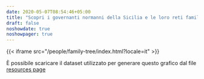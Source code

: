 ```yaml
---
date: 2020-05-07T08:54:46+05:00
title: "Scopri i governanti normanni della Sicilia e le loro reti familiari"
draft: false
noshowdate: true
noshowpager: true
---
```

{{< iframe src="/people/family-tree/index.html?locale=it" >}}

È possibile scaricare il dataset utilizzato per generare questo grafico dal file [resources page](../resources/download/)
